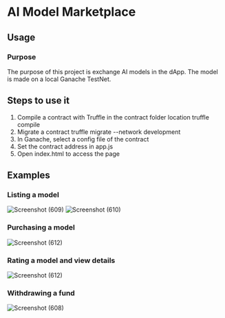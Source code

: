 # AI Model Marketplace
## Usage
### Purpose
The purpose of this project is exchange AI models in the dApp. The model is made on a local Ganache TestNet.
## Steps to use it
1. Compile a contract with Truffle in the contract folder location
   truffle compile
2. Migrate a contract
   truffle migrate --network development
3. In Ganache, select a config file of the contract
4. Set the contract address in app.js
5. Open index.html to access the page
## Examples
### Listing a model
![Screenshot (609)](https://github.com/user-attachments/assets/a7a5bae6-201e-424b-a968-5652d7b4cf98)
![Screenshot (610)](https://github.com/user-attachments/assets/9d93b94f-bd92-4757-aa21-ec4449499ec3)
### Purchasing a model
![Screenshot (612)](https://github.com/user-attachments/assets/cbb017e1-80de-4a28-9bc9-8f26969b11d8)
### Rating a model and view details
![Screenshot (612)](https://github.com/user-attachments/assets/3ad7b213-a875-4b93-b977-922ce1529666)
### Withdrawing a fund
![Screenshot (608)](https://github.com/user-attachments/assets/4e495e53-993d-45cc-9a41-ca761e8b8b07)
